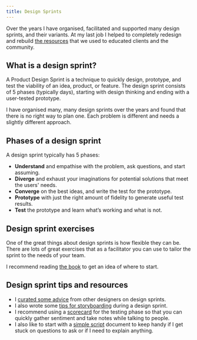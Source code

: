 ```yaml
---
title: Design Sprints
---
```


Over the years I have organised, facilitated and supported many design sprints, and their variants. At my last job I helped to completely redesign and rebuild [the resources](https://thoughtbot.com/blog/we-re-building-a-new-design-sprint-guide) that we used to educated clients and the community.

## What is a design sprint?

A Product Design Sprint is a technique to quickly design, prototype, and test the viability of an idea, product, or feature. The design sprint consists of 5 phases (typically days), starting with design thinking and ending with a user-tested prototype.

I have organised many, many design sprints over the years and found that there is no right way to plan one. Each problem is different and needs a slightly different approach.

## Phases of a design sprint

A design sprint typically has 5 phases:

- **Understand** and empathise with the problem, ask questions, and start assuming.
- **Diverge** and exhaust your imaginations for potential solutions that meet the users' needs.
- **Converge** on the best ideas, and write the test for the prototype.
- **Prototype** with just the right amount of fidelity to generate useful test results.
- **Test** the prototype and learn what’s working and what is not.

## Design sprint exercises

One of the great things about design sprints is how flexible they can be. There are lots of great exercises that as a facilitator you can use to tailor the sprint to the needs of your team.

I recommend reading [the book](https://www.thesprintbook.com) to get an idea of where to start.

## Design sprint tips and resources

- I [curated some advice](https://thoughtbot.com/blog/things-i-wish-i-had-known-before-my-first-design-sprint) from other designers on design sprints.
- I also wrote some [tips for storyboarding](https://thoughtbot.com/blog/design-sprints-storyboarding-tips) during a design sprint.
- I recommend using a [scorecard]() for the testing phase so that you can quickly gather sentiment and take notes while talking to people.
- I also like to start with a [simple script](https://docs.google.com/document/d/1UXKQ1Vde84k7puhYCH5M8I1MHEsFw5EYq2kFjfQjLec/edit?usp=sharing) document to keep handy if I get stuck on questions to ask or if I need to explain anything.
